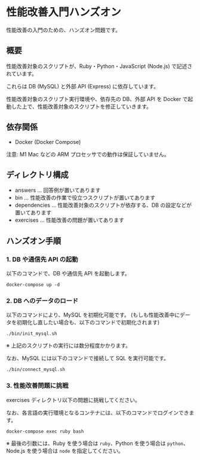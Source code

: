 # 性能改善入門ハンズオン

性能改善の入門のための、ハンズオン問題です。

## 概要

性能改善対象のスクリプトが、Ruby・Python・JavaScript (Node.js) で記述されています。

これらは DB (MySQL) と外部 API (Express) に依存しています。

性能改善対象のスクリプト実行環境や、依存先の DB、外部 API を Docker で起動した上で、性能改善対象のスクリプトを修正していきます。

## 依存関係

- Docker (Docker Compose)

注意: M1 Mac などの ARM プロセッサでの動作は保証していません。

## ディレクトリ構成

- answers ... 回答例が置いてあります
- bin ... 性能改善の作業で役立つスクリプトが置いてあります
- dependencies ... 性能改善対象のスクリプトが依存する、DB の設定などが置いてあります
- exercises ... 性能改善の問題が置いてあります

## ハンズオン手順

### 1. DB や通信先 API の起動

以下のコマンドで、DB や通信先 API を起動します。

```console
docker-compose up -d
```

### 2. DB へのデータのロード

以下のコマンドにより、MySQL を初期化可能です。
(もしも性能改善中にデータを初期化し直したい場合も、以下のコマンドで初期化されます)

```console
./bin/init_mysql.sh
```

※ 上記のスクリプトの実行には数分程度かかります。

なお、MySQL には以下のコマンドで接続して SQL を実行可能です。

```console
./bin/connect_mysql.sh
```

### 3. 性能改善問題に挑戦

exercises ディレクトリ以下の問題に挑戦してください。

なお、各言語の実行環境となるコンテナには、以下のコマンドでログインできます。

```console
docker-compose exec ruby bash
```

※ 最後の引数には、Ruby を使う場合は `ruby`、Python を使う場合は `python`、Node.js を使う場合は `node` を指定してください。

